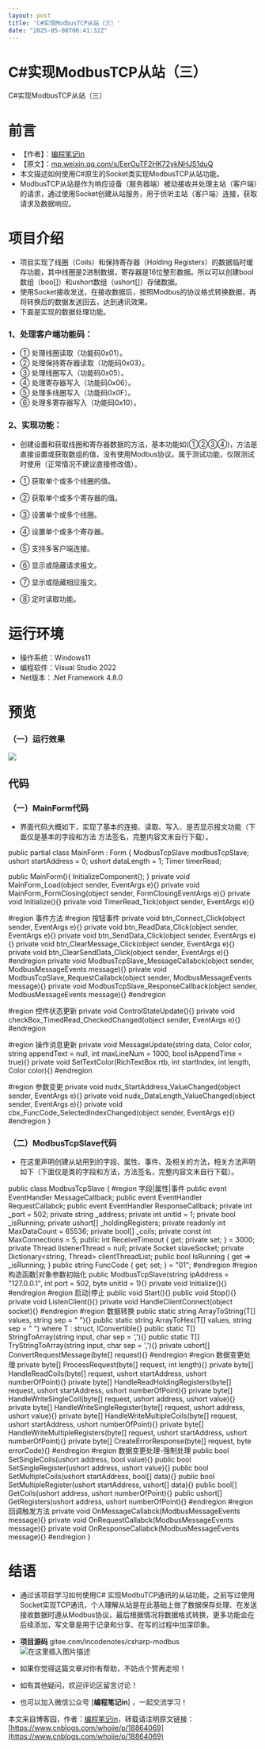 ```yaml
---
layout: post
title: 'C#实现ModbusTCP从站（三）'
date: "2025-05-08T00:41:32Z"
---
```

C#实现ModbusTCP从站（三）
==================

C#实现ModbusTCP从站（三）

前言
==

*   【作者】：[编程笔记in](!mp.weixin.qq.com/s/EerOuTF2HK72ykNHJS1duQ)
*   【原文】：[mp.weixin.qq.com/s/EerOuTF2HK72ykNHJS1duQ](!mp.weixin.qq.com/s/EerOuTF2HK72ykNHJS1duQ)
*   本文描述如何使用C#原生的Socket类实现ModbusTCP从站功能。
*   ModbusTCP从站是作为响应设备（服务器端）被动接收并处理主站（客户端）的请求，通过使用Socket创建从站服务，用于侦听主站（客户端）连接，获取请求及数据响应。

项目介绍
====

*   项目实现了线圈（Coils）和保持寄存器（Holding Registers）的数据临时缓存功能，其中线圈是2进制数据，寄存器是16位整形数据。所以可以创建bool数组（boo\[\]）和ushort数组（ushort\[\]）存储数据。
*   使用Socket接收发送，在接收数据后，按照Modbus的协议格式转换数据，再将转换后的数据发送回去，达到通讯效果。
*   下面是实现的数据处理功能。

### 1、处理客户端功能码：

*    ① 处理线圈读取（功能码0x01）。
*    ② 处理保持寄存器读取（功能码0x03）。
*    ③ 处理线圈写入（功能码0x05）。
*    ④ 处理寄存器写入（功能码0x06）。
*    ⑤ 处理多线圈写入（功能码0x0F）。
*    ⑥ 处理多寄存器写入（功能码0x10）。

### 2、实现功能：

*   创建设置和获取线圈和寄存器数据的方法，基本功能如(①②③④)，方法是直接设置或获取数组的值，没有使用Modbus协议。属于测试功能，仅限测试时使用（正常情况不建议直接修改值）。
    
*    ① 获取单个或多个线圈的值。
    
*    ② 获取单个或多个寄存器的值。
    
*    ③ 设置单个或多个线圈。
    
*    ④ 设置单个或多个寄存器。
    
*    ⑤ 支持多客户端连接。
    
*    ⑥ 显示或隐藏请求报文。
    
*    ⑦ 显示或隐藏相应报文。
    
*    ⑧ 定时读取功能。
    

运行环境
====

*    操作系统：Windows11
*    编程软件：Visual Studio 2022
*    Net版本：.Net Framework 4.8.0

预览
==

### （一）运行效果

![](https://img2024.cnblogs.com/blog/1427274/202505/1427274-20250507133800119-1129982221.png)

代码
--

### （一）MainForm代码

*   界面代码大概如下，实现了基本的连接、读取、写入、是否显示报文功能（下面仅是基本的字段和方法 方法签名，完整内容文末自行下载）。

public partial class MainForm : Form
{
ModbusTcpSlave modbusTcpSlave;
ushort startAddress = 0;
ushort dataLength = 1;
Timer timerRead;

public MainForm(){ InitializeComponent(); }
private void MainForm\_Load(object sender, EventArgs e){}
private void MainForm\_FormClosing(object sender, FormClosingEventArgs e){}
private void Initialize(){}
private void TimerRead\_Tick(object sender, EventArgs e){}

#region 事件方法
#region 按钮事件
private void btn\_Connect\_Click(object sender, EventArgs e){}
private void btn\_ReadData\_Click(object sender, EventArgs e){}
private void btn\_SendData\_Click(object sender, EventArgs e){}
private void btn\_ClearMessage\_Click(object sender, EventArgs e){}
private void btn\_ClearSendData\_Click(object sender, EventArgs e){}
#endregion
private void ModbusTcpSlave\_MessageCallabck(object sender, ModbusMessageEvents message){}
private void ModbusTcpSlave\_RequestCallabck(object sender, ModbusMessageEvents message){}
private void ModbusTcpSlave\_ResponseCallback(object sender, ModbusMessageEvents message){}
#endregion

#region 控件状态更新
private void ControlStateUpdate(){}
private void checkBox\_TimedRead\_CheckedChanged(object sender, EventArgs e){}
#endregion

#region 操作消息更新
private void MessageUpdate(string data, Color color, string appendText = null, int maxLineNum = 1000, bool isAppendTime = true){}
private void SetTextColor(RichTextBox rtb, int startIndex, int length, Color color){}
#endregion

#region 参数变更
private void nudx\_StartAddress\_ValueChanged(object sender, EventArgs e){}
private void nudx\_DataLength\_ValueChanged(object sender, EventArgs e){}
private void cbx\_FuncCode\_SelectedIndexChanged(object sender, EventArgs e){}
#endregion
}

### （二）ModbusTcpSlave代码

*   在这里声明创建从站用到的字段、属性、事件、及相关的方法，相关方法声明如下（下面仅是类的字段和方法，方法签名，完整内容文末自行下载）。

public class ModbusTcpSlave
{
    #region 字段|属性|事件
    public event EventHandler<ModbusMessageEvents> MessageCallback;
    public event EventHandler<ModbusMessageEvents> RequestCallabck;
    public event EventHandler<ModbusMessageEvents> ResponseCallback;
    private int \_port = 502;
    private string \_address;
    private int unitId = 1;
    private bool \_isRunning;
    private ushort\[\] \_holdingRegisters;
    private readonly int MaxDataCount = 65536;
    private bool\[\] \_coils;
    private const int MaxConnections = 5;
    public int ReceiveTimeout { get; private set; } = 3000;
    private Thread listenerThread = null;
    private Socket slaveSocket;
    private Dictionary<string, Thread> clientThreadList;
    public bool IsRunning { get => \_isRunning; }
    public string FuncCode { get; set; } = "01";
    #endregion
    #region 构造函数|对象参数初始化
    public ModbusTcpSlave(string ipAddress = "127.0.0.1", int port = 502, byte unitId = 1){}
    private void Initialize(){}
    #endregion
    #region 启动|停止
    public void Start(){}
    public void Stop(){}
    private void ListenClient(){}
    private void HandleClientConnect(object socket){}
    #endregion
    #region 数据转换
    public static string ArrayToString<T>(T\[\] values, string sep = " "){}
    public static string ArrayToHex<T>(T\[\] values, string sep = " ") where T : struct, IConvertible{}
    public static T\[\] StringToArray<T>(string input, char sep = ','){}
    public static T\[\] TryStringToArray<T>(string input, char sep = ','){}
    private ushort\[\] ConvertRequestMessage(byte\[\] request){}
    #endregion
    #region 数据变更处理
    private byte\[\] ProcessRequest(byte\[\] request, int length){}
    private byte\[\] HandleReadCoils(byte\[\] request, ushort startAddress, ushort numberOfPoint){}
    private byte\[\] HandleReadHoldingRegisters(byte\[\] request, ushort startAddress, ushort numberOfPoint){}
    private byte\[\] HandleWriteSingleCoil(byte\[\] request, ushort address, ushort value){}
    private byte\[\] HandleWriteSingleRegister(byte\[\] request, ushort address, ushort value){}
    private byte\[\] HandleWriteMultipleCoils(byte\[\] request, ushort startAddress, ushort numberOfPoint){}
    private byte\[\] HandleWriteMultipleRegisters(byte\[\] request, ushort startAddress, ushort numberOfPoint){}
    private byte\[\] CreateErrorResponse(byte\[\] request, byte errorCode){}
    #endregion
    #region 数据变更处理-强制处理
    public bool SetSingleCoils(ushort address, bool value){}
    public bool SetSingleRegister(ushort address, ushort value){}
    public bool SetMultipleCoils(ushort startAddress, bool\[\] data){}
    public bool SetMultipleRegister(ushort startAddress, ushort\[\] data){}
    public bool\[\] GetCoils(ushort address, ushort numberOfPoint){}
    public ushort\[\] GetRegisters(ushort address, ushort numberOfPoint){}
    #endregion
    #region 回调触发方法
    private void OnMessageCallabck(ModbusMessageEvents message){}
    private void OnRequestCallabck(ModbusMessageEvents message){}
    private void OnResponseCallabck(ModbusMessageEvents message){}
    #endregion
}

结语
==

*   通过该项目学习如何使用C# 实现ModbuTCP通讯的从站功能，之前写过使用Socket实现TCP通讯，个人理解从站是在此基础上做了数据保存处理、在发送接收数据时遵从Modbus协议，最后根据情况将数据格式转换，更多功能会在后续添加，写文章是用于记录和分享、在写的过程中加深印象。
    
*    **项目源码** gitee.com/incodenotes/csharp-modbus  
    ![在这里插入图片描述](https://i-blog.csdnimg.cn/direct/09e97b59380648a8806c0c150845e712.png#pic_center)
    
*    如果你觉得这篇文章对你有帮助，不妨点个赞再走呗！
    
*    如有其他疑问，欢迎评论区留言讨论！
    
*    也可以加入微信公众号 \[**编程笔记in**\] ，一起交流学习！
    

本文来自博客园，作者：[编程笔记in](https://www.cnblogs.com/whojie/)，转载请注明原文链接：[https://www.cnblogs.com/whojie/p/18864069](https://www.cnblogs.com/whojie/p/18864069)
